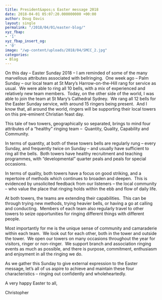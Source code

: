 ```yaml
---
title: President&apos;s Easter message 2018
date: 2018-04-01 05:07:20.000000000 +00:00
author: Doug Davis
layout: single
permalink: "/2018/04/01/easter-blog/"
xyz_fbap:
- '1'
xyz_fbap_insert_og:
- '0'
image: "/wp-content/uploads/2018/04/SMCC_2.jpg"
categories:
- Blog
---
```

On this day – Easter Sunday 2018 – I am reminded of some of the many marvellous attributes associated with bellringing.  One week ago – Palm Sunday – our local team at St Mary’s Harrow-on-the-Hill rang for service as usual.  We were able to ring all 10 bells, with a mix of experienced and relatively new team members.  Today, on the other side of the world, I was able to join the team at St Mary’s Cathedral Sydney.  We rang all 12 bells for the Easter Sunday service, with around 15 ringers being present.  And I know that, all around the world, ringers will be supporting their local towers on this pre-eminent Christian feast day.

This tale of two towers, geographically so separated, brings to mind four attributes of a “healthy” ringing team –  Quantity, Quality, Capability and Community.

In terms of quantity, at both of these towers bells are regularly rung – every Sunday, and frequently twice on Sunday – and usually have sufficient to ring all the bells.  Both towers have healthy recruitment and teaching programmes, with “developmental” quarter peals and peals for special occasions.

In terms of quality, both towers have a focus on good striking, and a repertoire of methods which continues to broaden and deepen.  This is evidenced by unsolicited feedback from our listeners – the local community – who value the place that ringing holds within the ebb and flow of daily life.

At both towers, the teams are extending their capabilities.  This can be through trying new methods, trying heavier bells, or having a go at calling and conducting.  Members of each team also regularly travel to other towers to seize opportunities for ringing different things with different people.

Most importantly for me is the unique sense of community and camaraderie within each team.  We look out for each other, both in the tower and outside the tower.  We open our towers on many occasions throughout the year for visitors, ringer or non-ringer.  We support branch and association ringing events as much as possible, and there is purpose, commitment, enthusiasm and enjoyment in all the ringing we do.

As we gather this Sunday to give external expression to the Easter message, let’s all of us aspire to achieve and maintain these four characteristics – ringing out confidently and wholeheartedly.

A very happy Easter to all,

Christopher
